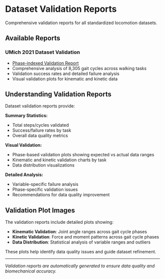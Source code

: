 # Dataset Validation Reports

Comprehensive validation reports for all standardized locomotion datasets.

## Available Reports

### UMich 2021 Dataset Validation
- [Phase-indexed Validation Report](umich_2021_phase_validation_report.md)
- Comprehensive analysis of 8,305 gait cycles across walking tasks
- Validation success rates and detailed failure analysis
- Visual validation plots for kinematic and kinetic data

## Understanding Validation Reports

Dataset validation reports provide:

**Summary Statistics:**
- Total steps/cycles validated
- Success/failure rates by task
- Overall data quality metrics

**Visual Validation:**
- Phase-based validation plots showing expected vs actual data ranges
- Kinematic and kinetic validation charts by task
- Data distribution visualizations

**Detailed Analysis:**
- Variable-specific failure analysis
- Phase-specific validation issues
- Recommendations for data quality improvement

## Validation Plot Images

The validation reports include detailed plots showing:

- **Kinematic Validation**: Joint angle ranges across gait cycle phases
- **Kinetic Validation**: Force and moment patterns across gait cycle phases
- **Data Distribution**: Statistical analysis of variable ranges and outliers

These plots help identify data quality issues and guide dataset refinement.

---

*Validation reports are automatically generated to ensure data quality and biomechanical accuracy.*